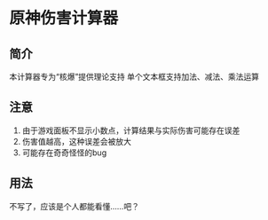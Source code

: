 # 原神伤害计算器

## 简介
本计算器专为“核爆”提供理论支持
单个文本框支持加法、减法、乘法运算

## 注意
1. 由于游戏面板不显示小数点，计算结果与实际伤害可能存在误差
2. 伤害值越高，这种误差会被放大
3. 可能存在奇奇怪怪的bug

## 用法
不写了，应该是个人都能看懂……吧？

